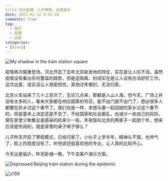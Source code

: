 ```yaml
---
title:河北疫情，儿子寒假，出差临沂
date: 2021-01-12 8:51:10
comments: true
tag: 
  - 临沂
  - 疫情
  - 出差
categories:
- [Diary]
---
```


![My shadow in the train station square](https://oss.xknife.net/My_shadow_in_the_train_station_square.jpg)

疫情再次隆重登场。河北开启了去年北京新发地的阵仗，实在是让人吃不消。虽然疫情没有看出任何蔓延的趋势，但是这隔离、封闭实在是让人没有办法好好工作。这次出差，说实话让人很是担忧，真怕过年被封，无法归家。

北京火车站来了几十上百次了，无论几点来，那都是人山人海，但今天，广场上并没有太多的人，看来大家都在响应国家的号召，能不出门就不出门了，想必很多人都要在异乡过这个春节了。我们也是一样，本想与妻一起回她的家乡过这个春节的，但是基本上决定还是不去了，不给国家和社会裹乱，也减少一些自己的风险，窝在家里少聚集总是感染的机率少一些。年夜饭叫北京的两家子一起团个年，想来应该是热闹的，就是家里的桌子椅子够么？

儿子昨天开启了寒假模式，已经归家了。小伙子上学半年，精神头不错，也帅气了，脸上的痘痘没有了。听他讲还挺喜欢他的专业，让人真的比较开心。

今天出差临沂，昨天卧铺一晚，下午去客户演示方案。

![Depressed Beijing train station during the epidemic](https://oss.xknife.net/Depressed_Beijing_train_station_during_the_epidemic.jpg)

![z159](https://oss.xknife.net/z159.jpg)
